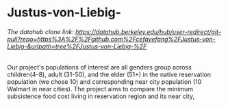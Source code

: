 # Justus-von-Liebig-
###### The datahub clone link: https://datahub.berkeley.edu/hub/user-redirect/git-pull?repo=https%3A%2F%2Fgithub.com%2Fcefayefang%2FJustus-von-Liebig-&urlpath=tree%2FJustus-von-Liebig-%2F

Our project's populations of interest are all genders group across children(4-8), adult (31-50), and the elder (51+) in the native reservation population (we chose 10) and corresponding near city population (10 Walmart in near cities). 
The project aims to compare the minimum subsistence food cost living in reservation region and its near city,
